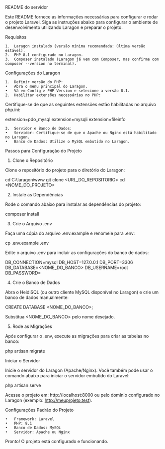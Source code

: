 README do servidor

Este README fornece as informações necessárias para configurar e rodar o projeto Laravel. Siga as instruções abaixo para configurar o ambiente de desenvolvimento utilizando Laragon e preparar o projeto.

Requisitos

	1.	Laragon instalado (versão mínima recomendada: última versão estável).
	2.	PHP 8.1 configurado no Laragon.
	3.	Composer instalado (Laragon já vem com Composer, mas confirme com composer --version no terminal).

Configurações do Laragon

	1.	Definir versão do PHP:
	•	Abra o menu principal do Laragon.
	•	Vá em Config > PHP Version e selecione a versão 8.1.
	2.	Habilitar extensões necessárias no PHP:
Certifique-se de que as seguintes extensões estão habilitadas no arquivo php.ini:

extension=pdo_mysql
extension=mysqli
extension=fileinfo


	3.	Servidor e Banco de Dados:
	•	Servidor: Certifique-se de que o Apache ou Nginx está habilitado no Laragon.
	•	Banco de Dados: Utilize o MySQL embutido no Laragon.

Passos para Configuração do Projeto

1. Clone o Repositório

Clone o repositório do projeto para o diretório do Laragon:

cd C:\laragon\www
git clone <URL_DO_REPOSITORIO>
cd <NOME_DO_PROJETO>

2. Instale as Dependências

Rode o comando abaixo para instalar as dependências do projeto:

composer install

3. Crie o Arquivo .env

Faça uma cópia do arquivo .env.example e renomeie para .env:

cp .env.example .env

Edite o arquivo .env para incluir as configurações do banco de dados:

DB_CONNECTION=mysql
DB_HOST=127.0.0.1
DB_PORT=3306
DB_DATABASE=<NOME_DO_BANCO>
DB_USERNAME=root
DB_PASSWORD=

4. Crie o Banco de Dados

Abra o HeidiSQL (ou outro cliente MySQL disponível no Laragon) e crie um banco de dados manualmente:

CREATE DATABASE <NOME_DO_BANCO>;

Substitua <NOME_DO_BANCO> pelo nome desejado.

5. Rode as Migrações

Após configurar o .env, execute as migrações para criar as tabelas no banco:

php artisan migrate

Iniciar o Servidor

Inicie o servidor do Laragon (Apache/Nginx). Você também pode usar o comando abaixo para iniciar o servidor embutido do Laravel:

php artisan serve

Acesse o projeto em: http://localhost:8000 ou pelo domínio configurado no Laragon (exemplo: http://meuprojeto.test).

Configurações Padrão do Projeto

	•	Framework: Laravel
	•	PHP: 8.1
	•	Banco de Dados: MySQL
	•	Servidor: Apache ou Nginx

Pronto! O projeto está configurado e funcionando.